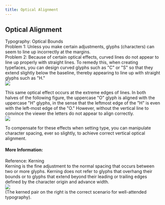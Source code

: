 ```yaml
---
title: Optical Alignment
---
```

## Optical Alignment

Typography: Optical Bounds<BR>
Problem 1: Unless you make certain adjustments, glyphs (characters) can seem to line up incorrectly at the margins.<BR>
Problem 2: Because of certain optical effects, curved lines do not appear to line up properly with straight lines. To remedy this, when creating typefaces, you can design curved glyphs such as "C" or "S" so that they extend slightly below the baseline, thereby appearing to line up with straight glyphs such as "H."<BR>
<img src=https://developer.apple.com/fonts/TrueType-Reference-Manual/RM06/FF15.gif>

This same optical effect occurs at the extreme edges of lines. In both halves of the following figure, the uppercase "O" glyph is aligned with the uppercase "H" glyphs, in the sense that the leftmost edge of the "H" is even with the left-most edge of the "O." However, without the vertical line to convince the viewer the letters do not appear to align correctly.<BR>
<img src=https://developer.apple.com/fonts/TrueType-Reference-Manual/RM06/FF16.gif>


To compensate for these effects when setting type, you can manipulate character spacing, ever so slightly, to achieve correct vertical optical alignment.

#### More Information:
Reference: Kerning<BR>
Kerning is the fine adjustment to the normal spacing that occurs between two or more glyphs. Kerning does not refer to glyphs that overhang their bounds or to glyphs that extend beyond their leading or trailing edges defined by the character origin and advance width.<BR>
<img src=https://developer.apple.com/fonts/TrueType-Reference-Manual/RM06/FF20.gif> <BR>
(The kerned pair on the right is the correct scenario for well-attended typography). 


